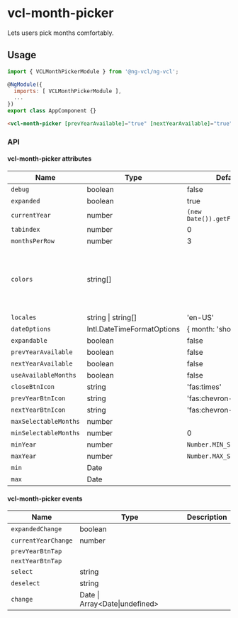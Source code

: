 # vcl-month-picker

Lets users pick months comfortably.

## Usage

```js
import { VCLMonthPickerModule } from '@ng-vcl/ng-vcl';

@NgModule({
  imports: [ VCLMonthPickerModule ],
  ...
})
export class AppComponent {}
```

```html
<vcl-month-picker [prevYearAvailable]="true" [nextYearAvailable]="true"></vcl-month-picker>
```

### API

#### vcl-month-picker attributes

| Name                  | Type                       | Default                      | Description                                                             |
| ------------          | -----------                | ------------------           |--------------                                                           |
| `debug`               | boolean                    | false                        |                                                                         |
| `expanded`            | boolean                    | true                         |                                                                         |
| `currentYear`         | number                     | `(new Date()).getFullYear()` |                                                                         |
| `tabindex`            | number                     | 0                            |                                                                         |
| `monthsPerRow`        | number                     | 3                            |                                                                         |
| `colors`              | string[]                   |                              | use to override month selection color \['#00ff00', '#000ff', ...\]      |
| `locales`             | string &#124; string[]     | 'en-US'                      |                                                                         |
| `dateOptions`         | Intl.DateTimeFormatOptions | { month: 'short' }           |                                                                         |
| `expandable`          | boolean                    | false                        |                                                                         |
| `prevYearAvailable`   | boolean                    | false                        |                                                                         |
| `nextYearAvailable`   | boolean                    | false                        |                                                                         |
| `useAvailableMonths`  | boolean                    | false                        |                                                                         |
| `closeBtnIcon`        | string                     | 'fas:times'                   |                                                                         |
| `prevYearBtnIcon`     | string                     | 'fas:chevron-left'            |                                                                         |
| `nextYearBtnIcon`     | string                     | 'fas:chevron-right'           |                                                                         |
| `maxSelectableMonths` | number                     |                              |                                                                         |
| `minSelectableMonths` | number                     | 0                            |                                                                         |
| `minYear`             | number                     | `Number.MIN_SAFE_INTEGER`    |                                                                         |
| `maxYear`             | number                     | `Number.MAX_SAFE_INTEGER`    |                                                                         |
| `min`                 | Date                       |                              |                                                                         |
| `max`                 | Date                       |                              | &nbsp;                                                                  |

#### vcl-month-picker events

| Name                  | Type                                             | Description  |
|------------           | -------------                                    | ------------ |
| `expandedChange`      | boolean                                          |              |
| `currentYearChange`   | number                                           |              |
| `prevYearBtnTap`      |                                                  |              |
| `nextYearBtnTap`      |                                                  |              |
| `select`              | string                                           |              |
| `deselect`            | string                                           |              |
| `change`              | Date &#124; Array&#x3C;Date&#124;undefined&#x3E; | &nbsp;       |
